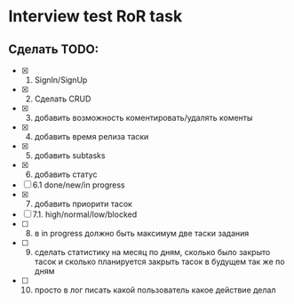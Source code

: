 # Interview test RoR task
## Сделать TODO:
- [x] 1. SignIn/SignUp
- [x] 2. Сделать CRUD
- [x] 3. добавить возможность коментировать/удалять коменты 
- [x] 4. добавить время релиза таски
- [x] 5. добавить subtasks
- [x] 6. добавить статус
- [ ] 6.1 done/new/in progress
- [x] 7. добавить приорити тасок 
- [ ] 7.1. high/normal/low/blocked
- [ ] 8. в in progress должно быть максимум две таски
задания  
- [ ] 9. сделать статистику на месяц по дням, сколько было закрыто тасок и сколько планируется закрыть тасок в будущем так же по дням
- [ ] 10. просто в лог писать какой пользователь какое действие делал
